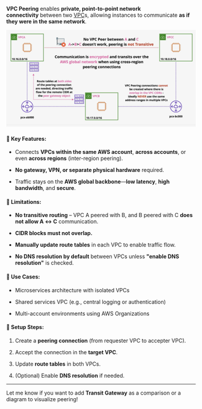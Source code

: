 **VPC Peering** enables **private, point-to-point network connectivity** between two [VPC](VPC.md)s, allowing instances to communicate **as if they were in the same network**.

![Pasted image 20250529210342.png](_atts/Pasted%20image%2020250529210342.png)
#### 🔹 **Key Features:**

- Connects **VPCs within the same AWS account**, **across accounts**, or even **across regions** (inter-region peering).
    
- **No gateway, VPN, or separate physical hardware** required.
    
- Traffic stays on the **AWS global backbone**—**low latency**, **high bandwidth**, and **secure**.
    

#### 🔹 **Limitations:**

- **No transitive routing** – VPC A peered with B, and B peered with C **does not allow A ↔ C** communication.
    
- **CIDR blocks must not overlap.**
    
- **Manually update route tables** in each VPC to enable traffic flow.
    
- **No DNS resolution by default** between VPCs unless **"enable DNS resolution"** is checked.
    

#### 🔹 **Use Cases:**

- Microservices architecture with isolated VPCs
    
- Shared services VPC (e.g., central logging or authentication)
    
- Multi-account environments using AWS Organizations
    

#### 🔹 **Setup Steps:**

1. Create a **peering connection** (from requester VPC to accepter VPC).
    
2. Accept the connection in the **target VPC**.
    
3. Update **route tables** in both VPCs.
    
4. (Optional) Enable **DNS resolution** if needed.
    

---

Let me know if you want to add **Transit Gateway** as a comparison or a diagram to visualize peering!